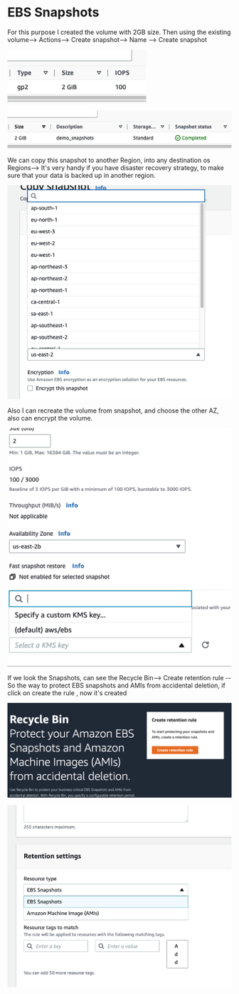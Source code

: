 # EBS Snapshots

For this purpose I created the volume with 2GB size.
Then using the existing volume--> Actions--> Create snapshot--> Name --> Create snapshot

![volume](sn1.png)

![snapshot](sn2.png)

We can copy this snapshot to another Region, into any destination os Regions--> It's very handy if you have disaster recovery strategy, to make sure that your data is backed up in another region.

![copy](sn3.png)

Also I can recreate the volume from snapshot, and choose the other AZ, also can encrypt the volume. 

![recreate](sn4.png)

If we look the Snapshots, can see the Recycle Bin--> Create retention rule --So the way to protect EBS snapshots and AMIs from accidental deletion, if click on create the rule , now it's created

![recycle](sn5.png)

![resources](sn6.png)